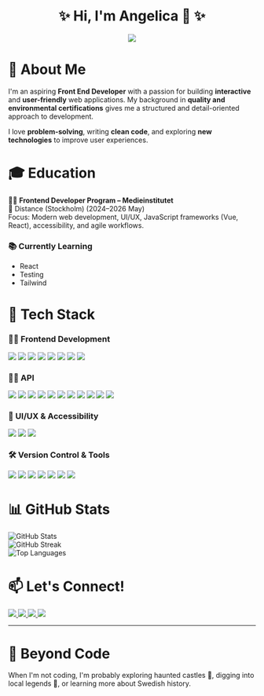 <h1 align="center">✨ Hi, I'm Angelica 👋 ✨</h1>

<p align="center">
  <img src="https://readme-typing-svg.herokuapp.com?font=Fira+Code&weight=600&size=22&pause=1000&color=F78C6C&center=true&vCenter=true&width=500&lines=Frontend+Developer+%7C+Tech+Enthusiast;Passionate+about+UI%2FUX+and+Clean+Code;Always+Learning+New+Technologies+%F0%9F%9A%80">
</p>

# 🧐 About Me  
I'm an aspiring **Front End Developer** with a passion for building **interactive** and **user-friendly** web applications. My background in **quality and environmental certifications** gives me a structured and detail-oriented approach to development.  

I love **problem-solving**, writing **clean code**, and exploring **new technologies** to improve user experiences.  

# 🎓 Education  
🧑‍🏫 **Frontend Developer Program – Medieinstitutet**  
📍 Distance (Stockholm) (2024–2026 May)  
Focus: Modern web development, UI/UX, JavaScript frameworks (Vue, React), accessibility, and agile workflows.

### 📚 Currently Learning
- React
- Testing 
- Tailwind

# 🚀 Tech Stack  
### 🧑‍💻 Frontend Development  
<p align="left">
  <img src="https://img.shields.io/badge/HTML5-E34F26?style=for-the-badge&logo=html5&logoColor=white">
  <img src="https://img.shields.io/badge/CSS3-1572B6?style=for-the-badge&logo=css3&logoColor=white">
  <img src="https://img.shields.io/badge/SASS-hotpink.svg?style=for-the-badge&logo=SASS&logoColor=white">
  <img src="https://img.shields.io/badge/JavaScript-F7DF1E?style=for-the-badge&logo=javascript&logoColor=black">
  <img src="https://img.shields.io/badge/TypeScript-3178C6?style=for-the-badge&logo=typescript&logoColor=white">
  <img src="https://img.shields.io/badge/Vue.js-35495E?style=for-the-badge&logo=vuedotjs&logoColor=4FC08D">
  <img src="https://img.shields.io/badge/react-%2320232a.svg?style=for-the-badge&logo=react&logoColor=%2361DAFB">
  <img src="https://img.shields.io/badge/Vite-646CFF?style=for-the-badge&logo=vite&logoColor=white">
</p>

### 👩‍💻 API  
<p align="left">
  <img src="https://img.shields.io/badge/Node.js-339933?style=for-the-badge&logo=nodedotjs&logoColor=white">
  <img src="https://img.shields.io/badge/REST%20API-02569B?style=for-the-badge&logo=rest&logoColor=white">
  <img src="https://img.shields.io/badge/Insomnia-black?style=for-the-badge&logo=insomnia&logoColor=5849BE">
  <img src="https://img.shields.io/badge/mysql-4479A1.svg?style=for-the-badge&logo=mysql&logoColor=white">
  <img src="https://img.shields.io/badge/php-%23777BB4.svg?style=for-the-badge&logo=php&logoColor=white">
  <img src="https://img.shields.io/badge/express.js-%23404d59.svg?style=for-the-badge&logo=express&logoColor=%2361DAFB">
  <img src="https://img.shields.io/badge/Prisma-3982CE?style=for-the-badge&logo=Prisma&logoColor=white">
  <img src="https://img.shields.io/badge/-ApolloGraphQL-311C87?style=for-the-badge&logo=apollo-graphql">
  <img src="https://img.shields.io/badge/MongoDB-%234ea94b.svg?style=for-the-badge&logo=mongodb&logoColor=white">
  <img src="https://img.shields.io/badge/JWT-black?style=for-the-badge&logo=JSON%20web%20tokens">
  <img src="https://img.shields.io/badge/vercel-%23000000.svg?style=for-the-badge&logo=vercel&logoColor=white">
</p>

### 🎨 UI/UX & Accessibility  
<p align="left">
  <img src="https://img.shields.io/badge/Figma-F24E1E?style=for-the-badge&logo=figma&logoColor=white">
  <img src="https://img.shields.io/badge/Accessibility-0170EA?style=for-the-badge&logo=Accessibility&logoColor=white">
  <img src="https://img.shields.io/badge/WCAG-005A9C?style=for-the-badge&logo=accessibility&logoColor=white">
</p>

### 🛠️ Version Control & Tools  
<p align="left">
  <img src="https://img.shields.io/badge/Git-F05033?style=for-the-badge&logo=git&logoColor=white">
  <img src="https://img.shields.io/badge/GitHub-181717?style=for-the-badge&logo=github&logoColor=white">
  <img src="https://img.shields.io/badge/Windows%20Terminal-%234D4D4D.svg?style=for-the-badge&logo=windows-terminal&logoColor=white">
  <img src="https://img.shields.io/badge/Markdown-000000?style=for-the-badge&logo=markdown&logoColor=white">
  <img src="https://img.shields.io/badge/VS%20Code-007ACC?style=for-the-badge&logo=visual-studio-code&logoColor=white">
  <img src="https://img.shields.io/badge/Prettier-F7B93E?style=for-the-badge&logo=prettier&logoColor=black">
  <img src="https://img.shields.io/badge/ESLint-4B32C3?style=for-the-badge&logo=eslint&logoColor=white">
</p>

# 📊 GitHub Stats  
<p align="left">
  <img src="https://github-readme-stats.vercel.app/api?username=angien90&show_icons=true&theme=radical" alt="GitHub Stats">
  <br>
  <img src="https://github-readme-streak-stats.demolab.com?user=angien90&theme=radical" alt="GitHub Streak">
  <br>
  <img src="https://github-readme-stats.vercel.app/api/top-langs/?username=angien90&layout=compact&theme=radical" alt="Top Languages">
</p>

# 📫 Let's Connect!  
<p align="left">
  <a href="https://www.linkedin.com/in/angelica-nylander-bb894b30/" target="_blank">
    <img src="https://img.shields.io/badge/LinkedIn-0A66C2?style=for-the-badge&logo=linkedin&logoColor=white">
  </a>
  <a href="mailto:angelicanylander@hotmail.com">
    <img src="https://img.shields.io/badge/Email-D14836?style=for-the-badge&logo=gmail&logoColor=white">
  </a>
  <a href="https://angien90.github.io/CV/" target="_blank">
    <img src="https://img.shields.io/badge/My%20CV-%23FFD700?style=for-the-badge&logo=readthedocs&logoColor=black">
  </a>
  <a href="https://angien90.github.io/Portfolio/" target="_blank">
    <img src="https://img.shields.io/badge/Portfolio-%23000000.svg?style=for-the-badge&logo=firefox&logoColor=#FF7139">
  </a>
</p>

---

# 👻 Beyond Code  
When I'm not coding, I'm probably exploring haunted castles 🏰, digging into local legends 👀, or learning more about Swedish history.
